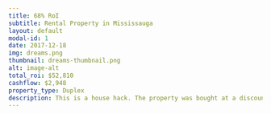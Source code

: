 ```yaml
---
title: 68% RoI
subtitle: Rental Property in Mississauga
layout: default
modal-id: 1
date: 2017-12-18
img: dreams.png
thumbnail: dreams-thumbnail.png
alt: image-alt
total_roi: $52,810
cashflow: $2,948
property_type: Duplex
description: This is a house hack. The property was bought at a discount, rehabbed and rented out. This property has been rented out on short terms (AirBnB), and long leases.
---
```

